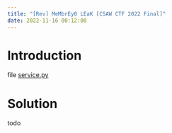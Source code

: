 ```yaml
---
title: "[Rev] MeMbrEy0 LEaK [CSAW CTF 2022 Final]"
date: 2022-11-16 00:12:00
---
```


# Introduction

file [service.py](./src/service.py)

# Solution

todo